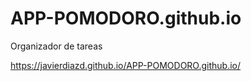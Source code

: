 # APP-POMODORO.github.io
Organizador de tareas

https://javierdiazd.github.io/APP-POMODORO.github.io/
